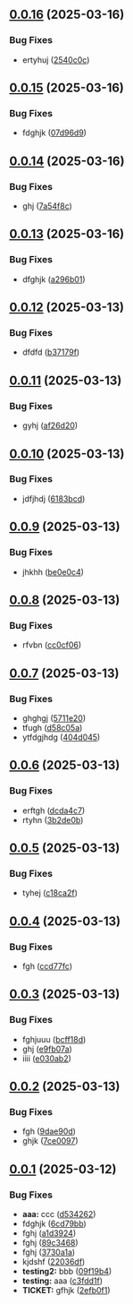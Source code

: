 ## [0.0.16](https://github.com/jimmieulenius/workflow-test/compare/v0.0.15...v0.0.16) (2025-03-16)


### Bug Fixes

* ertyhuj ([2540c0c](https://github.com/jimmieulenius/workflow-test/commit/2540c0c099b282f0e472f3d4999c34c9a29a54bc))

## [0.0.15](https://github.com/jimmieulenius/workflow-test/compare/v0.0.14...v0.0.15) (2025-03-16)


### Bug Fixes

* fdghjk ([07d96d9](https://github.com/jimmieulenius/workflow-test/commit/07d96d99fe6db3340e7a49bbb8ea0c921e1242ca))

## [0.0.14](https://github.com/jimmieulenius/workflow-test/compare/v0.0.13...v0.0.14) (2025-03-16)


### Bug Fixes

* ghj ([7a54f8c](https://github.com/jimmieulenius/workflow-test/commit/7a54f8c3258f3e2df560369142401ddd03a33f2c))

## [0.0.13](https://github.com/jimmieulenius/workflow-test/compare/v0.0.12...v0.0.13) (2025-03-16)


### Bug Fixes

* dfghjk ([a296b01](https://github.com/jimmieulenius/workflow-test/commit/a296b0102989406c24f7f13225ae9c593b8ffd1f))

## [0.0.12](https://github.com/jimmieulenius/workflow-test/compare/v0.0.11...v0.0.12) (2025-03-13)


### Bug Fixes

* dfdfd ([b37179f](https://github.com/jimmieulenius/workflow-test/commit/b37179f9cb1ad2f02cc93c7b1532a7df8cf73046))

## [0.0.11](https://github.com/jimmieulenius/workflow-test/compare/v0.0.10...v0.0.11) (2025-03-13)


### Bug Fixes

* gyhj ([af26d20](https://github.com/jimmieulenius/workflow-test/commit/af26d206d5de7c4f57cc6a75ed2dd5f7c390ba24))

## [0.0.10](https://github.com/jimmieulenius/workflow-test/compare/v0.0.9...v0.0.10) (2025-03-13)


### Bug Fixes

* jdfjhdj ([6183bcd](https://github.com/jimmieulenius/workflow-test/commit/6183bcd728ff1bc3c57d4fefb29f5395841b631c))

## [0.0.9](https://github.com/jimmieulenius/workflow-test/compare/v0.0.8...v0.0.9) (2025-03-13)


### Bug Fixes

* jhkhh ([be0e0c4](https://github.com/jimmieulenius/workflow-test/commit/be0e0c46c97f41043af9330ecff41976f7f4c420))

## [0.0.8](https://github.com/jimmieulenius/workflow-test/compare/v0.0.7...v0.0.8) (2025-03-13)


### Bug Fixes

* rfvbn ([cc0cf06](https://github.com/jimmieulenius/workflow-test/commit/cc0cf06d933ef42025412cba7037e8566426fc8c))

## [0.0.7](https://github.com/jimmieulenius/workflow-test/compare/v0.0.6...v0.0.7) (2025-03-13)


### Bug Fixes

* ghghgj ([5711e20](https://github.com/jimmieulenius/workflow-test/commit/5711e2049a1b561eb516d271be304824796d2cfc))
* tfugh ([d58c05a](https://github.com/jimmieulenius/workflow-test/commit/d58c05a00e7bded8399627b67b86cde849b44308))
* ytfdgjhdg ([404d045](https://github.com/jimmieulenius/workflow-test/commit/404d04587744c65f9e156cb2f397e5af45515890))

## [0.0.6](https://github.com/jimmieulenius/workflow-test/compare/v0.0.5...v0.0.6) (2025-03-13)


### Bug Fixes

* erftgh ([dcda4c7](https://github.com/jimmieulenius/workflow-test/commit/dcda4c76bdb8c94b3bd4f6ab380bef4462ccbeb4))
* rtyhn ([3b2de0b](https://github.com/jimmieulenius/workflow-test/commit/3b2de0b70b1a74f2b20cd05fb08493e3fd7694ca))

## [0.0.5](https://github.com/jimmieulenius/workflow-test/compare/v0.0.4...v0.0.5) (2025-03-13)


### Bug Fixes

* tyhej ([c18ca2f](https://github.com/jimmieulenius/workflow-test/commit/c18ca2f4cf45b877ba687b81c7aae185bc7ce49e))

## [0.0.4](https://github.com/jimmieulenius/workflow-test/compare/v0.0.3...v0.0.4) (2025-03-13)


### Bug Fixes

* fgh ([ccd77fc](https://github.com/jimmieulenius/workflow-test/commit/ccd77fcb016f6b327b95d707ba612949cc501bae))

## [0.0.3](https://github.com/jimmieulenius/workflow-test/compare/v0.0.2...v0.0.3) (2025-03-13)


### Bug Fixes

* fghjuuu ([bcff18d](https://github.com/jimmieulenius/workflow-test/commit/bcff18d64ea745c98f59f09712dff1e90af60069))
* ghj ([e9fb07a](https://github.com/jimmieulenius/workflow-test/commit/e9fb07a3ce937d13e532113f3512bd1ab951ca56))
* iiii ([e030ab2](https://github.com/jimmieulenius/workflow-test/commit/e030ab286eb1685d7b4ce5a4d21e185030dc95e3))

## [0.0.2](https://github.com/jimmieulenius/workflow-test/compare/v0.0.1...v0.0.2) (2025-03-13)


### Bug Fixes

* fgh ([9dae90d](https://github.com/jimmieulenius/workflow-test/commit/9dae90d8fb01a1c3b7f005a67b91af1f9c11cba7))
* ghjk ([7ce0097](https://github.com/jimmieulenius/workflow-test/commit/7ce00971e5b9d45fb4b8885b33a9e26c0b614b09))

## [0.0.1](https://github.com/jimmieulenius/workflow-test/compare/v0.0.0...v0.0.1) (2025-03-12)


### Bug Fixes

* **aaa:** ccc ([d534262](https://github.com/jimmieulenius/workflow-test/commit/d534262bca67df5b9c2e6f9908621cc849babde3))
* fdghjk ([6cd79bb](https://github.com/jimmieulenius/workflow-test/commit/6cd79bbfe0657bf1d5fea942637f465a363d2d21))
* fghj ([a1d3924](https://github.com/jimmieulenius/workflow-test/commit/a1d3924c1b9d850fb12cf0bea7d812353d1a21b0))
* fghj ([89c3468](https://github.com/jimmieulenius/workflow-test/commit/89c3468ef00fb013a4d5f4616572162fd303faec))
* fghj ([3730a1a](https://github.com/jimmieulenius/workflow-test/commit/3730a1ac14908955ec4f246db53eb4109ad21b35))
* kjdshf ([22036df](https://github.com/jimmieulenius/workflow-test/commit/22036dfb8c950a17f5befd440d847b202a67af04))
* **testing2:** bbb ([09f19b4](https://github.com/jimmieulenius/workflow-test/commit/09f19b4ad9b3c4a9f81c533f9179c93b78a4802e))
* **testing:** aaa ([c3fdd1f](https://github.com/jimmieulenius/workflow-test/commit/c3fdd1fd9f109a1101a8d978f74a44ed5458686d))
* **TICKET:** gfhjk ([2efb0f1](https://github.com/jimmieulenius/workflow-test/commit/2efb0f1ecd14e11debf873a591e5f8b916279cd0))
